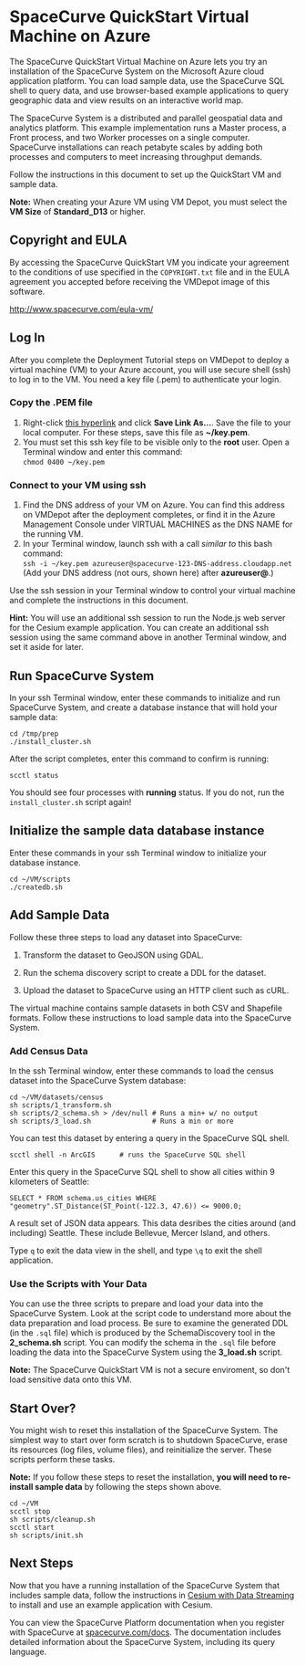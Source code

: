 SpaceCurve QuickStart Virtual Machine on Azure
==================================================

The SpaceCurve QuickStart Virtual Machine on Azure lets you try an installation of the
SpaceCurve System on the Microsoft Azure cloud application platform. 
You can load sample data, use the SpaceCurve SQL shell to
query data, and use browser-based example applications to query geographic data
and view results on an interactive world map.

The SpaceCurve System is a distributed and parallel geospatial data and
analytics platform. This example implementation runs a Master process, a Front
process, and two Worker processes on a single computer. SpaceCurve installations
can reach petabyte scales by adding both processes and computers to meet
increasing throughput demands.

Follow the instructions in this document to set up the QuickStart VM and sample
data.

**Note:** When creating your Azure VM using VM Depot, you must select the **VM Size** of **Standard_D13** or higher.


Copyright and EULA
--------------------

By accessing the SpaceCurve QuickStart VM you indicate your agreement to the
conditions of use specified in the `COPYRIGHT.txt` file and in the EULA
agreement you accepted before receiving the VMDepot image of this software. 

http://www.spacecurve.com/eula-vm/


Log In
------

After you complete the Deployment Tutorial steps on VMDepot to deploy a virtual machine (VM) to your Azure account, you will use secure shell (ssh) to log in to the VM. You need a key file (.pem) to authenticate your login.

### Copy the .PEM file

1. Right-click [this hyperlink](https://raw.githubusercontent.com/SpaceCurve/azure/master/sc-qs-vm-key.pem) and click **Save Link As...**. Save the file to your local computer. For these steps, save this file as **~/key.pem**. 
2. You must set this ssh key file to be visible only to the **root** user. Open a Terminal window and enter this command:  
    `chmod 0400 ~/key.pem`

### Connect to your VM using ssh

1. Find the DNS address of your VM on Azure. You can find this address on VMDepot after the deployment completes, or find it in the Azure Management Console under VIRTUAL MACHINES as the DNS NAME for the running VM.
2. In your Terminal window, launch ssh with a call *similar to* this bash command:  
    `ssh -i ~/key.pem azureuser@spacecurve-123-DNS-address.cloudapp.net`  
    (Add your DNS address (not ours, shown here) after **azureuser@**.)

Use the ssh session in your Terminal window to control your virtual machine and complete the instructions in this document.

**Hint:** You will use an additional ssh session to run the Node.js web server for the Cesium example application. You can create an additional ssh session using the same command above in another Terminal window, and set it aside for later.

Run SpaceCurve System
---------

In your ssh Terminal window, enter these commands to initialize and run SpaceCurve System, and create a database instance that will hold your sample data:

~~~~~~~~~~~~~~~~~~~~~~~~~~~~~~~~~~~~~~~~~~~~~~~~~~~~~~~~~~~~~~~~~~~~~~~~~~~~~~~~
cd /tmp/prep
./install_cluster.sh
~~~~~~~~~~~~~~~~~~~~~~~~~~~~~~~~~~~~~~~~~~~~~~~~~~~~~~~~~~~~~~~~~~~~~~~~~~~~~~~~

After the script completes, enter this command to confirm is running:

`scctl status`

You should see four processes with **running** status. If you do not, run the `install_cluster.sh` script again!

Initialize the sample data database instance
---------

Enter these commands in your ssh Terminal window to initialize your database instance.

~~~~~~~~~~~~~~~~~~~~~~~~~~~~~~~~~~~~~~~~~~~~~~~~~~~~~~~~~~~~~~~~~~~~~~~~~~~~~~~~
cd ~/VM/scripts
./createdb.sh
~~~~~~~~~~~~~~~~~~~~~~~~~~~~~~~~~~~~~~~~~~~~~~~~~~~~~~~~~~~~~~~~~~~~~~~~~~~~~~~~



Add Sample Data
---------------

Follow these three steps to load any dataset into SpaceCurve:

1.  Transform the dataset to GeoJSON using GDAL.

2.  Run the schema discovery script to create a DDL for the dataset.

3.  Upload the dataset to SpaceCurve using an HTTP client such as cURL.

The virtual machine contains sample datasets in both CSV and Shapefile
formats. Follow these instructions to load sample data
into the SpaceCurve System.

### Add Census Data

In the ssh Terminal window, enter these commands to load the census dataset into the
SpaceCurve System database:

~~~~~~~~~~~~~~~~~~~~~~~~~~~~~~~~~~~~~~~~~~~~~~~~~~~~~~~~~~~~~~~~~~~~~~~~~~~~~~~~
cd ~/VM/datasets/census
sh scripts/1_transform.sh
sh scripts/2_schema.sh > /dev/null # Runs a min+ w/ no output
sh scripts/3_load.sh               # Runs a min or more
~~~~~~~~~~~~~~~~~~~~~~~~~~~~~~~~~~~~~~~~~~~~~~~~~~~~~~~~~~~~~~~~~~~~~~~~~~~~~~~~

You can test this dataset by entering a query in the SpaceCurve SQL shell.

~~~~~~~~~~~~~~~~~~~~~~~~~~~~~~~~~~~~~~~~~~~~~~~~~~~~~~~~~~~~~~~~~~~~~~~~~~~~~~~~
scctl shell -n ArcGIS      # runs the SpaceCurve SQL shell
~~~~~~~~~~~~~~~~~~~~~~~~~~~~~~~~~~~~~~~~~~~~~~~~~~~~~~~~~~~~~~~~~~~~~~~~~~~~~~~~

Enter this query in the SpaceCurve SQL shell to show all cities within 9
kilometers of Seattle:

~~~~~~~~~~~~~~~~~~~~~~~~~~~~~~~~~~~~~~~~~~~~~~~~~~~~~~~~~~~~~~~~~~~~~~~~~~~~~~~~
SELECT * FROM schema.us_cities WHERE "geometry".ST_Distance(ST_Point(-122.3, 47.6)) <= 9000.0;
~~~~~~~~~~~~~~~~~~~~~~~~~~~~~~~~~~~~~~~~~~~~~~~~~~~~~~~~~~~~~~~~~~~~~~~~~~~~~~~~

A result set of JSON data appears. This data desribes the cities around (and
including) Seattle. These include Bellevue, Mercer Island, and others.

Type `q` to exit the data view in the shell, and type `\q` to exit the shell
application.

### Use the Scripts with Your Data

You can use the three scripts to prepare and load your data into the SpaceCurve
System. Look at the script code to understand more about the data preparation
and load process. Be sure to examine the generated DDL (in the `.sql` file)
which is produced by the SchemaDiscovery tool in the **2\_schema.sh** script.
You can modify the schema in the `.sql` file before loading the data into the
SpaceCurve System using the **3\_load.sh** script.

**Note:** The SpaceCurve QuickStart VM is not a secure enviroment, so don't load sensitive data onto this VM.

Start Over?
-----------

You might wish to reset this installation of the SpaceCurve System. The simplest
way to start over form scratch is to shutdown SpaceCurve, erase its resources
(log files, volume files), and reinitialize the server. These scripts perform
these tasks.

**Note:** If you follow these steps to reset the installation, **you will need
to re-install sample data** by following the steps shown above.

~~~~~~~~~~~~~~~~~~~~~~~~~~~~~~~~~~~~~~~~~~~~~~~~~~~~~~~~~~~~~~~~~~~~~~~~~~~~~~~~
cd ~/VM
scctl stop
sh scripts/cleanup.sh 
scctl start
sh scripts/init.sh 
~~~~~~~~~~~~~~~~~~~~~~~~~~~~~~~~~~~~~~~~~~~~~~~~~~~~~~~~~~~~~~~~~~~~~~~~~~~~~~~~

Next Steps
----------

Now that you have a running installation of the SpaceCurve System that includes
sample data, follow the instructions in [Cesium with Data Streaming][2] to install and use an example application with Cesium.

You can view the SpaceCurve Platform documentation when you register with SpaceCurve at [spacecurve.com/docs](http://www.spacecurve.com/docs). The documentation includes detailed
information about the SpaceCurve System, including its query language.


[2]: <cesium.md>
